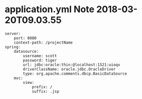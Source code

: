 application.yml Note 2018-03-20T09.03.55
========================
	server:
		port: 8080
		context-path: /projectName
	spring:
		datasource:
			username: scott
			password: tiger
			url: jdbc:oracle:thin:@localhost:1521:uioqv
			driverClassName: oracle.jdbc.OracleDriver
			type: org.apache.comments.dbcp.BasicDataSource
		mvc:
			view:
				prefix: /
				suffix:	.jsp